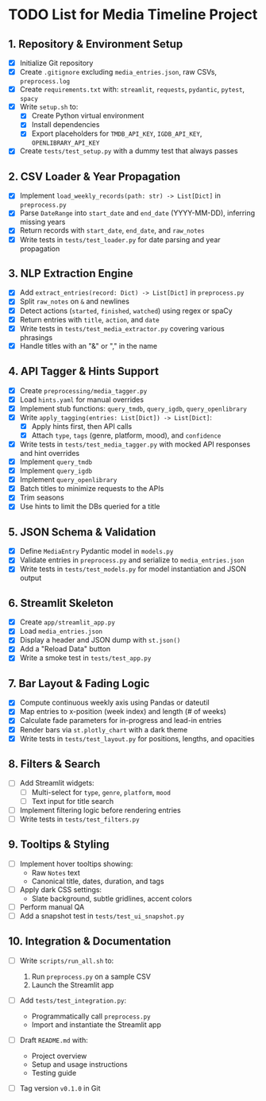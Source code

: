 # TODO List for Media Timeline Project

## 1. Repository & Environment Setup
- [x] Initialize Git repository
- [x] Create `.gitignore` excluding `media_entries.json`, raw CSVs, `preprocess.log`
- [x] Create `requirements.txt` with: `streamlit`, `requests`, `pydantic`, `pytest`, `spacy`
- [x] Write `setup.sh` to:
  - [x] Create Python virtual environment
  - [x] Install dependencies
  - [x] Export placeholders for `TMDB_API_KEY`, `IGDB_API_KEY`, `OPENLIBRARY_API_KEY`
- [x] Create `tests/test_setup.py` with a dummy test that always passes

## 2. CSV Loader & Year Propagation
- [x] Implement `load_weekly_records(path: str) -> List[Dict]` in `preprocess.py`
- [x] Parse `DateRange` into `start_date` and `end_date` (YYYY-MM-DD), inferring missing years
- [x] Return records with `start_date`, `end_date`, and `raw_notes`
- [x] Write tests in `tests/test_loader.py` for date parsing and year propagation

## 3. NLP Extraction Engine
- [x] Add `extract_entries(record: Dict) -> List[Dict]` in `preprocess.py`
- [x] Split `raw_notes` on `&` and newlines
- [x] Detect actions (`started`, `finished`, `watched`) using regex or spaCy
- [x] Return entries with `title`, `action`, and `date`
- [x] Write tests in `tests/test_media_extractor.py` covering various phrasings
- [x] Handle titles with an "&" or "," in the name

## 4. API Tagger & Hints Support
- [x] Create `preprocessing/media_tagger.py`
- [x] Load `hints.yaml` for manual overrides
- [x] Implement stub functions: `query_tmdb`, `query_igdb`, `query_openlibrary`
- [x] Write `apply_tagging(entries: List[Dict]) -> List[Dict]`:
  - [x] Apply hints first, then API calls
  - [x] Attach `type`, `tags` (genre, platform, mood), and `confidence`
- [x] Write tests in `tests/test_media_tagger.py` with mocked API responses and hint overrides
- [x] Implement `query_tmdb`
- [x] Implement `query_igdb`
- [x] Implement `query_openlibrary`
- [x] Batch titles to minimize requests to the APIs
- [x] Trim seasons
- [x] Use hints to limit the DBs queried for a title

## 5. JSON Schema & Validation
- [x] Define `MediaEntry` Pydantic model in `models.py`
- [x] Validate entries in `preprocess.py` and serialize to `media_entries.json`
- [x] Write tests in `tests/test_models.py` for model instantiation and JSON output

## 6. Streamlit Skeleton
- [x] Create `app/streamlit_app.py`
- [x] Load `media_entries.json`
- [x] Display a header and JSON dump with `st.json()`
- [x] Add a "Reload Data" button
- [x] Write a smoke test in `tests/test_app.py`

## 7. Bar Layout & Fading Logic
- [x] Compute continuous weekly axis using Pandas or dateutil
- [x] Map entries to x-position (week index) and length (# of weeks)
- [x] Calculate fade parameters for in-progress and lead-in entries
- [x] Render bars via `st.plotly_chart` with a dark theme
- [x] Write tests in `tests/test_layout.py` for positions, lengths, and opacities

## 8. Filters & Search
- [ ] Add Streamlit widgets:
  - [ ] Multi-select for `type`, `genre`, `platform`, `mood`
  - [ ] Text input for title search
- [ ] Implement filtering logic before rendering entries
- [ ] Write tests in `tests/test_filters.py`

## 9. Tooltips & Styling
- [ ] Implement hover tooltips showing:
  - Raw `Notes` text
  - Canonical title, dates, duration, and tags
- [ ] Apply dark CSS settings:
  - Slate background, subtle gridlines, accent colors
- [ ] Perform manual QA
- [ ] Add a snapshot test in `tests/test_ui_snapshot.py`

## 10. Integration & Documentation
- [ ] Write `scripts/run_all.sh` to:
  1. Run `preprocess.py` on a sample CSV
  2. Launch the Streamlit app
- [ ] Add `tests/test_integration.py`:
  - Programmatically call `preprocess.py`
  - Import and instantiate the Streamlit app
- [ ] Draft `README.md` with:
  - Project overview
  - Setup and usage instructions
  - Testing guide
- [ ] Tag version `v0.1.0` in Git

